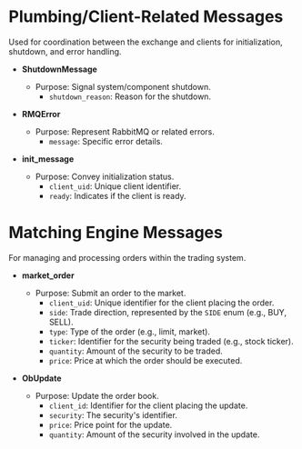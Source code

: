 # Plumbing/Client-Related Messages

Used for coordination between the exchange and clients for initialization,
shutdown, and error handling.

- **ShutdownMessage**

  - Purpose: Signal system/component shutdown.
    - `shutdown_reason`: Reason for the shutdown.

- **RMQError**

  - Purpose: Represent RabbitMQ or related errors.
    - `message`: Specific error details.

- **init_message**
  - Purpose: Convey initialization status.
    - `client_uid`: Unique client identifier.
    - `ready`: Indicates if the client is ready.

# Matching Engine Messages

For managing and processing orders within the trading system.

- **market_order**

  - Purpose: Submit an order to the market.
    - `client_uid`: Unique identifier for the client placing the order.
    - `side`: Trade direction, represented by the `SIDE` enum (e.g., BUY, SELL).
    - `type`: Type of the order (e.g., limit, market).
    - `ticker`: Identifier for the security being traded (e.g., stock ticker).
    - `quantity`: Amount of the security to be traded.
    - `price`: Price at which the order should be executed.

- **ObUpdate**
  - Purpose: Update the order book.
    - `client_id`: Identifier for the client placing the update.
    - `security`: The security's identifier.
    - `price`: Price point for the update.
    - `quantity`: Amount of the security involved in the update.
